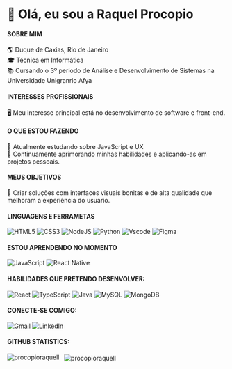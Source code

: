 # 👋 Olá, eu sou a Raquel Procopio

#### SOBRE MIM

🌎 Duque de Caxias, Rio de Janeiro  
🎓 Técnica em Informática             
📚 Cursando o 3º periodo de Análise e Desenvolvimento de Sistemas na Universidade Unigranrio Afya                                                        


#### INTERESSES PROFISSIONAIS

🖥️ Meu interesse principal está no desenvolvimento de software e front-end.


#### O QUE ESTOU FAZENDO
🤝 Atualmente estudando sobre JavaScript e UX                                                                                            
🤝 Continuamente aprimorando minhas habilidades e aplicando-as em projetos pessoais.


#### MEUS OBJETIVOS
🌟 Criar soluções com interfaces visuais bonitas e de alta qualidade que melhoram a experiência do usuário.


#### LINGUAGENS E FERRAMETAS

![HTML5](https://img.shields.io/badge/HTML5-E34F26?style=for-the-badge&logo=html5&logoColor=white)
![CSS3](https://img.shields.io/badge/CSS3-1572B6?style=for-the-badge&logo=css3&logoColor=white)
![NodeJS](https://img.shields.io/badge/node.js-6DA55F?style=for-the-badge&logo=node.js&logoColor=white)
![Python](https://img.shields.io/badge/python-3670A0?style=for-the-badge&logo=python&logoColor=ffdd54)
![Vscode](https://img.shields.io/badge/Vscode-007ACC?style=for-the-badge&logo=visual-studio-code&logoColor=white)
![Figma](https://img.shields.io/badge/Figma-696969?style=for-the-badge&logo=figma&logoColor=figma)

#### ESTOU APRENDENDO NO MOMENTO
![JavaScript](https://img.shields.io/badge/JavaScript-F7DF1E?style=for-the-badge&logo=javascript&logoColor=black)
![React Native](https://img.shields.io/badge/React_Native-20232A?style=for-the-badge&logo=react&logoColor=61DAFB)

#### HABILIDADES QUE PRETENDO DESENVOLVER: 
![React](https://img.shields.io/badge/React-20232A?style=for-the-badge&logo=react&logoColor=61DAFB)
![TypeScript](https://img.shields.io/badge/TypeScript-007ACC?style=for-the-badge&logo=typescript&logoColor=white) 
![Java](https://img.shields.io/badge/java-%23ED8B00.svg?style=for-the-badge&logo=openjdk&logoColor=white)
![MySQL](https://img.shields.io/badge/MySQL-00000F?style=for-the-badge&logo=mysql&logoColor=white)
![MongoDB](https://img.shields.io/badge/MongoDB-%234ea94b.svg?style=for-the-badge&logo=mongodb&logoColor=white)

#### CONECTE-SE COMIGO: 
[![Gmail](https://img.shields.io/badge/Gmail-333333?style=for-the-badge&logo=gmail&logoColor=red)](mailto:tech.raquell@gmail.com)
[![LinkedIn](https://img.shields.io/badge/LinkedIn-0077B5?style=for-the-badge&logo=linkedin&logoColor=white)](https://www.linkedin.com/in/raquel-procopio-santos)


#### GITHUB STATISTICS: 
<p>&nbsp; <img align="center" src="https://github-readme-stats.vercel.app/api?username=procopioraquell&show_icons=true&locale=en&theme=dark&hide_langs_below=1" alt="procopioraquell" />
 <img align="left" src="https://github-readme-stats.vercel.app/api/top-langs?username=procopioraquell&show_icons=true&locale=en&layout=compact&theme=dark&hide_langs_below=1" alt="procopioraquell" />



